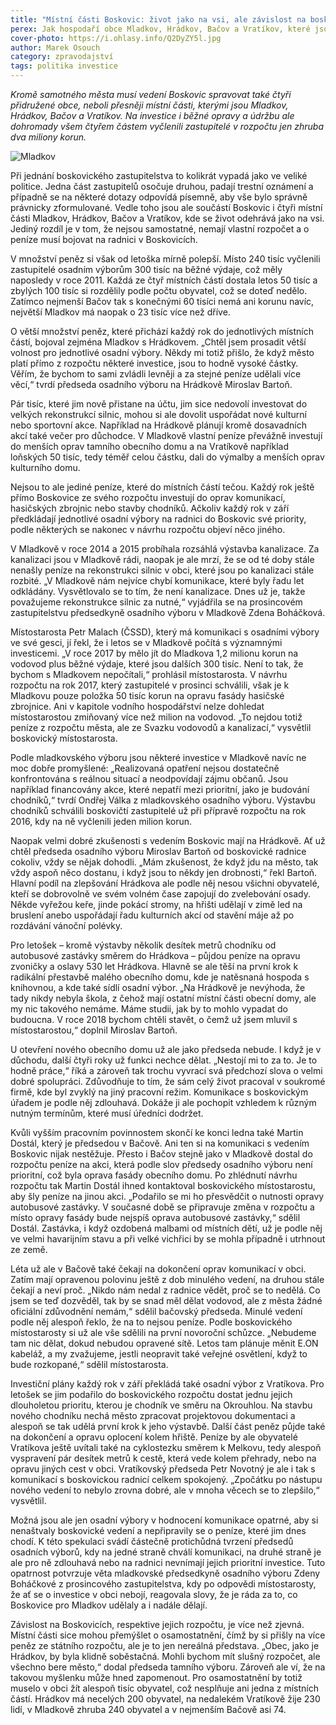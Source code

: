 ```yaml
---
title: "Místní části Boskovic: život jako na vsi, ale závislost na boskovickém vedení"
perex: Jak hospodaří obce Mladkov, Hrádkov, Bačov a Vratíkov, které jsou závislé na rozpočtu a zastupitelstvu Boskovic?
cover-photo: https://i.ohlasy.info/Q2DyZY5l.jpg
author: Marek Osouch
category: zpravodajství
tags: politika investice
---
```


*Kromě samotného města musí vedení Boskovic spravovat také čtyři přidružené obce, neboli přesněji místní části, kterými jsou Mladkov, Hrádkov, Bačov a Vratíkov. Na investice i běžné opravy a údržbu ale dohromady všem čtyřem částem vyčlenili zastupitelé v rozpočtu jen zhruba dva miliony korun.*

<img src="https://i.ohlasy.info/Q2DyZY5.jpg" alt="Mladkov" class="img-responsive img-popup" data-author="Lukáš Malý">

Při jednání boskovického zastupitelstva to kolikrát vypadá jako ve veliké politice. Jedna část zastupitelů osočuje druhou, padají trestní oznámení a případně se na některé dotazy odpovídá písemně, aby vše bylo správně právnicky zformulované. Vedle toho jsou ale součástí Boskovic i čtyři místní části Mladkov, Hrádkov, Bačov a Vratíkov, kde se život odehrává jako na vsi. Jediný rozdíl je v tom, že nejsou samostatné, nemají vlastní rozpočet a o peníze musí bojovat na radnici v Boskovicích.

V množství peněz si však od letoška mírně polepší. Místo 240 tisíc vyčlenili zastupitelé osadním výborům 300 tisíc na běžné výdaje, což měly naposledy v roce 2011. Každá ze čtyř místních částí dostala letos 50 tisíc a zbylých 100 tisíc si rozdělily podle počtu obyvatel, což se doteď nedělo. Zatímco nejmenší Bačov tak s konečnými 60 tisíci nemá ani korunu navíc, největší Mladkov má naopak o 23 tisíc více než dříve.

O větší množství peněz, které přichází každý rok do jednotlivých místních částí, bojoval zejména Mladkov s Hrádkovem. „Chtěl jsem prosadit větší volnost pro jednotlivé osadní výbory. Někdy mi totiž přišlo, že když město platí přímo z rozpočtu některé investice, jsou to hodně vysoké částky. Věřím, že bychom to sami zvládli levněji a za stejné peníze udělali více věcí,“ tvrdí předseda osadního výboru na Hrádkově Miroslav Bartoň.

Pár tisíc, které jim nově přistane na účtu, jim sice nedovolí investovat do velkých rekonstrukcí silnic, mohou si ale dovolit uspořádat nové kulturní nebo sportovní akce. Například na Hrádkově plánují kromě dosavadních akcí také večer pro důchodce. V Mladkově vlastní peníze převážně investují do menších oprav tamního obecního domu a na Vratíkově například loňských 50 tisíc, tedy téměř celou částku, dali do výmalby a menších oprav kulturního domu.

Nejsou to ale jediné peníze, které do místních částí tečou. Každý rok ještě přímo Boskovice ze svého rozpočtu investují do oprav komunikací, hasičských zbrojnic nebo stavby chodníků. Ačkoliv každý rok v září předkládají jednotlivé osadní výbory na radnici do Boskovic své priority, podle některých se nakonec v návrhu rozpočtu objeví něco jiného.

V Mladkově v roce 2014 a 2015 probíhala rozsáhlá výstavba kanalizace. Za kanalizaci jsou v Mladkově rádi, naopak je ale mrzí, že se od té doby stále nenašly peníze na rekonstrukci silnic v obci, které jsou po kanalizaci stále rozbité. „V Mladkově nám nejvíce chybí komunikace, které byly řadu let odkládány. Vysvětlovalo se to tím, že není kanalizace. Dnes už je, takže považujeme rekonstrukce silnic za nutné,“ vyjádřila se na prosincovém zastupitelstvu předsedkyně osadního výboru v Mladkově Zdena Boháčková.

Místostarosta Petr Malach (ČSSD), který má komunikaci s osadními výbory ve své gesci, jí řekl, že i letos se v Mladkově počítá s významnými investicemi. „V roce 2017 by mělo jít do Mladkova 1,2 milionu korun na vodovod plus běžné výdaje, které jsou dalších 300 tisíc. Není to tak, že bychom s Mladkovem nepočítali,“ prohlásil místostarosta. V návrhu rozpočtu na rok 2017, který zastupitelé v prosinci schválili, však je k Mladkovu pouze položka 50 tisíc korun na opravu fasády hasičské zbrojnice. Ani v kapitole vodního hospodářství nelze dohledat místostarostou zmiňovaný více než milion na vodovod. „To nejdou totiž peníze z rozpočtu města, ale ze Svazku vodovodů a kanalizací,“ vysvětlil boskovický místostarosta.

Podle mladkovského výboru jsou některé investice v Mladkově navíc ne moc dobře promyšlené: „Realizovaná opatření nejsou dostatečně konfrontována s reálnou situací a neodpovídají zájmu občanů. Jsou například financovány akce, které nepatří mezi prioritní, jako je budování chodníků,“ tvrdí Ondřej Válka z mladkovského osadního výboru. Výstavbu chodníků schválili boskovičtí zastupitelé už při přípravě rozpočtu na rok 2016, kdy na ně vyčlenili jeden milion korun.

Naopak velmi dobré zkušenosti s vedením Boskovic mají na Hrádkově. Ať už chtěl předseda osadního výboru Miroslav Bartoň od boskovické radnice cokoliv, vždy se nějak dohodli. „Mám zkušenost, že když jdu na město, tak vždy aspoň něco dostanu, i když jsou to někdy jen drobnosti,“ řekl Bartoň. Hlavní podíl na zlepšování Hrádkova ale podle něj nesou všichni obyvatelé, kteří se dobrovolně ve svém volném čase zapojují do zvelebování osady. Někde vyřežou keře, jinde pokácí stromy, na hřišti udělají v zimě led na bruslení anebo uspořádají řadu kulturních akcí od stavění máje až po rozdávání vánoční polévky.

Pro letošek – kromě výstavby několik desítek metrů chodníku od autobusové zastávky směrem do Hrádkova – půjdou peníze na opravu zvoničky a oslavy 530 let Hrádkova. Hlavně se ale těší na první krok k radikální přestavbě malého obecního domu, kde je natěsnaná hospoda s knihovnou, a kde také sídlí osadní výbor. „Na Hrádkově je nevýhoda, že tady nikdy nebyla škola, z čehož mají ostatní místní části obecní domy, ale my nic takového nemáme. Máme studii, jak by to mohlo vypadat do budoucna. V roce 2018 bychom chtěli stavět, o čemž už jsem mluvil s místostarostou,“ doplnil Miroslav Bartoň.

U otevření nového obecního domu už ale jako předseda nebude. I když je v důchodu, další čtyři roky už funkci nechce dělat. „Nestojí mi to za to. Je to hodně práce,“ říká a zároveň tak trochu vyvrací svá předchozí slova o velmi dobré spolupráci. Zdůvodňuje to tím, že sám celý život pracoval v soukromé firmě, kde byl zvyklý na jiný pracovní režim. Komunikace s boskovickým úřadem je podle něj zdlouhavá. Dokáže ji ale pochopit vzhledem k různým nutným termínům, které musí úředníci dodržet.

Kvůli vyšším pracovním povinnostem skončí ke konci ledna také Martin Dostál, který je předsedou v Bačově. Ani ten si na komunikaci s vedením Boskovic nijak nestěžuje. Přesto i Bačov stejně jako v Mladkově dostal do rozpočtu peníze na akci, která podle slov předsedy osadního výboru není prioritní, což byla oprava fasády obecního domu. Po zhlédnutí návrhu rozpočtu tak Martin Dostál ihned kontaktoval boskovického místostarostu, aby šly peníze na jinou akci. „Podařilo se mi ho přesvědčit o nutnosti opravy autobusové zastávky. V současné době se připravuje změna v rozpočtu a místo opravy fasády bude nejspíš oprava autobusové zastávky,“ sdělil Dostál. Zastávka, i když ozdobená malbami od místních dětí, už je podle něj ve velmi havarijním stavu a při velké vichřici by se mohla případně i utrhnout ze země.

Léta už ale v Bačově také čekají na dokončení oprav komunikací v obci. Zatím mají opravenou polovinu ještě z dob minulého vedení, na druhou stále čekají a neví proč. „Nikdo nám nedal z radnice vědět, proč se to nedělá. Co jsem se teď dozvěděl, tak by se snad měl dělat vodovod, ale z města žádné oficiální zdůvodnění nemám,“ sdělil bačovský předseda. Minulé vedení podle něj alespoň řeklo, že na to nejsou peníze. Podle boskovického místostarosty si už ale vše sdělili na první novoroční schůzce. „Nebudeme tam nic dělat, dokud nebudou opravené sítě. Letos tam plánuje měnit E.ON kabeláž, a my zvažujeme, jestli neopravit také veřejné osvětlení, když to bude rozkopané,“ sdělil místostarosta.

Investiční plány každý rok v září překládá také osadní výbor z Vratíkova. Pro letošek se jim podařilo do boskovického rozpočtu dostat jednu jejich dlouholetou prioritu, kterou je chodník ve směru na Okrouhlou. Na stavbu nového chodníku nechá město zpracovat projektovou dokumentaci a alespoň se tak udělá první krok k jeho výstavbě. Další část peněz půjde také na dokončení a opravu oplocení kolem hřiště. Peníze by ale obyvatelé Vratíkova ještě uvítali také na cyklostezku směrem k Melkovu, tedy alespoň vyspravení pár desítek metrů k cestě, která vede kolem přehrady, nebo na opravu jiných cest v obci. Vratíkovský předseda Petr Novotný je ale i tak s komunikací s boskovickou radnicí celkem spokojený. „Zpočátku po nástupu nového vedení to nebylo zrovna dobré, ale v mnoha věcech se to zlepšilo,“ vysvětlil.

Možná jsou ale jen osadní výbory v hodnocení komunikace opatrné, aby si nenaštvaly boskovické vedení a nepřipravily se o peníze, které jim dnes chodí. K této spekulaci svádí částečně protichůdná tvrzení předsedů osadních výborů, kdy na jedné straně chválí komunikaci, na druhé straně je ale pro ně zdlouhavá nebo na radnici nevnímají jejich prioritní investice. Tuto opatrnost potvrzuje věta mladkovské předsedkyně osadního výboru Zdeny Boháčkové z prosincového zastupitelstva, kdy po odpovědi místostarosty, že ať se o investice v obci nebojí, reagovala slovy, že je ráda za to, co Boskovice pro Mladkov udělaly a i nadále dělají.

Závislost na Boskovicích, respektive jejich rozpočtu, je více než zjevná. Místní části sice mohou přemýšlet o osamostatnění, čímž by si přišly na více peněz ze státního rozpočtu, ale je to jen nereálná představa. „Obec, jako je Hrádkov, by byla klidně soběstačná. Mohli bychom mít slušný rozpočet, ale všechno bere město,“ dodal předseda tamního výboru. Zároveň ale ví, že na takovou myšlenku může hned zapomenout. Pro osamostatnění by totiž muselo v obci žít alespoň tisíc obyvatel, což nesplňuje ani jedna z místních částí. Hrádkov má necelých 200 obyvatel, na nedalekém Vratíkově žije 230 lidí, v Mladkově  zhruba 240 obyvatel a v nejmenším Bačově asi 74. 
